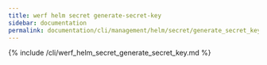 ```yaml
---
title: werf helm secret generate-secret-key
sidebar: documentation
permalink: documentation/cli/management/helm/secret/generate_secret_key.html
---
```


{% include /cli/werf_helm_secret_generate_secret_key.md %}
